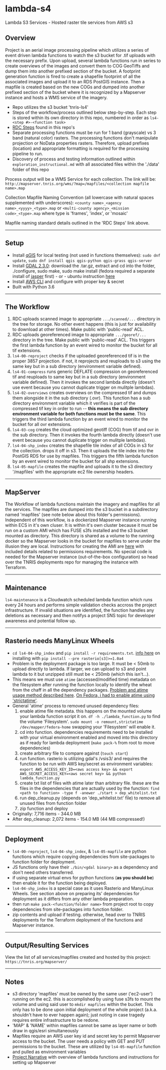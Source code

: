 # lambda-s4
Lambda S3 Services - Hosted raster tile services from AWS s3

## Overview

Project is an aerial image processing pipeline which utilizes a series of event driven lambda functions to watch the s3 bucket for .tif uploads with the necessary prefix. Upon upload, several lambda functions run in series to create overviews of the images and convert them to COG GeoTiffs and dump them into another prefixed section of the bucket. A footprint generation function is fired to create a shapefile footprint of all the associated images and upload it to an RDS PostGIS instance. Then a mapfile is created based on the new COGs and dumped into another prefixed section of the bucket where it is recognized by a Mapserver instance and hosts a WMS service of the imagery.

* Repo utilizes the s3 bucket 'tnris-ls4'
* Steps of the workflow/process outlined below step-by-step. Each step is stored within its own directory in this repo, numbered in order as `ls4-<step #>-<function task>`
* [RDC Steps](https://github.com/TNRIS/lambda-s4/wiki/RDC---Individual-Frames,-Indexes,-&-Lake-Gallery-Mosaics) found in this repo's
* Separate processing functions must be run for 1 band (grayscale) vs 3 band (natural color) rasters. The processing functions don't manipulate projection or NoData properties rasters. Therefore, upload prefixes (location) and appropriate formatting is required for the processing pipeline to run.
* Discovery of process and testing information outlined within `exploration_instructional.md` with all associated files within the './data' folder of this repo

Process output will be a WMS Service for each collection. The link will be: `http://mapserver.tnris.org/wms/?map=/mapfiles/<collection mapfile name>.map`

Collection Mapfile Naming Convention (all lowercase with natural spaces supplemented with underscores):
`<county name>_<agency name>_<yyyy>_<type>.map` or `<multi-county agency>_<mission code>_<type>.map` where type is 'frames', 'index', or 'mosaic'

Mapfile naming standard details outlined in the 'RDC Steps' link above.

---

## Setup

* Install [qGIS](https://qgis.org/en/site/forusers/download.html) for local testing (not used in functions themselves): `sudo dnf update`, `sudo dnf install qgis qgis-python qgis-grass qgis-server`
* Install [GDAL 2.3.0](http://trac.osgeo.org/gdal/wiki/DownloadSource): download the .tar.gz, extract and cd into the folder, ./configure, sudo make, sudo make install (fedora required a separate install of [jasper](http://download.osgeo.org/gdal/jasper-1.900.1.uuid.tar.gz) first) - or - ubuntu instruction [here](http://www.sarasafavi.com/installing-gdalogr-on-ubuntu.html)
* Install [AWS CLI](https://docs.aws.amazon.com/cli/latest/userguide/installing.html) and configure with proper key & secret
* Built with Python 3.6

---

## The Workflow

1. RDC uploads scanned image to  appropriate `.../scanned/...` directory in the tree for storage. No other event happens (this is just for availability to download at other times). Make public with 'public-read' ACL.
2. RDC uploads georeferenced image to appropriate `.../georef/...` directory in the tree. Make public with 'public-read' ACL. This triggers the first lambda function by an event wired to monitor the bucket for all tif extensions.
3. `ls4-00-reproject` checks if the uploaded georeferenced tif is in the proper 3857 projection. if not, it reprojects and reuploads to s3 using the same key but in a sub directory (environment variable defined).
4. `ls4-01-compress` runs generic DEFLATE compression on georeferenced tif and reuploads to same key but in a sub directory (environment variable defined). Then it invokes the second lambda directly (doesn't use event because you cannot duplicate trigger on mulitple lambdas).
5. `ls4-02-overviews` creates overviews on the compressed tif and dumps them alongside it in the sub directory (.ovr). This function has a sub directory environment variable which it verifies is part of the compressed tif key in order to run -- **this means the sub directory environment variable for both functions must be the same**. This triggers the third lambda function by an event wired to monitor the bucket for all ovr extensions.
6. `ls4-03-cog` creates the cloud optimized geotiff (COG) from tif and ovr in the sub directory. Then it invokes the fourth lambda directly (doesn't use event because you cannot duplicate trigger on mulitple lambdas).
7. `ls4-04-shp_index` creates the shapefile tile index of all COGs in s3 for the collection. drops it off in s3. Then it uploads the tile index into the PostGIS RDS for use by mapfiles. This triggers the fifth lambda function by an event wired to monitor the bucket for all shp extensions.
8. `ls4-05-mapfile` creates the mapfile and uploads it to the s3 directory '/mapfiles' with the appropriate ec2 file ownership headers.

---

## MapServer

The Workflow of lambda functions maintain the imagery and mapfiles for all the services. The mapfiles are dumped into the s3 bucket in a subdirectory named 'mapfiles' (see note below about this folder's permissions). Independent of this workflow, is a dockerized Mapserver instance running within ECS in it's own cluser. It is within it's own cluster because it must be run on a custom AMI which has FUSE s3fs installed and the s3 bucket mounted as directory. This directory is shared as a volume to the running docker so the Mapserver looks in the bucket for mapfiles to serve under the illusion they are local. Instructions for creating the AMI are [here](http://adambreznicky.com/fuse_mapserver/) with included details related to permissions requirements. No special code is needed for the Mapserver instance (out-of-the-box configuration) so head over the TNRIS deployments repo for managing the instance with Terraform.

---

## Maintenance

`ls4-maintenance` is a Cloudwatch scheduled lambda function which runs every 24 hours and performs simple validation checks accross the project infrastructure. If invalid situations are identified, the function handles any deletions as necessary and then notifys a project SNS topic for developer awareness and potential follow up.

---

## Rasterio needs ManyLinux Wheels

* `cd ls4-04-shp_index` and `pip install -r requirements.txt`. [info here](https://github.com/mapbox/rasterio/issues/942) on installing with `pip install --pre rasterio[s3]>=1.0a4`
* Problem is the deployment package is too large. It must be < 50mb to upload directly to lambda. If larger, we can upload to s3 and point lambda to it but unzipped still must be < 250mb (which this isn't...).
* This means we must use `atime` (accessed/modified time) metadata on the filesystem after running the function locally to identify the wheat from the chaff in all the dependency packages. [Problem and atime usage method described here](https://medium.com/@mojodna/slimming-down-lambda-deployment-zips-b3f6083a1dff). [On Fedora, i had to enable atime using 'strictatime'](https://bugzilla.redhat.com/show_bug.cgi?id=756670).
* General 'atime' process to removed unused dependency files:
  1. enable atime file metadata. this happens on the mounted volume your lambda function script it on. `df -h ./lambda_function.py` to find the volume 'Filesystem'. `sudo mount -o remount,strictatime /dev/mapper/fedora-home` swapping your 'Filesystem' will enable it.
  2. cd into function. dependencies requirements need to be installed with your virtual environment enabled and moved into this directory as if ready for lambda deployment (`make pack-%` from root to move dependencies)
  3. create arbitrary file to compare against (`touch start`)
  4. run function. rasterio is utilizing gdal's /vsis3/ and requires the function to be run with AWS key/secret as environment variables: `export AWS_ACCESS_KEY_ID=<aws access key> && export AWS_SECRET_ACCESS_KEY=<aws secret key> && python lambda_function.py`
  5. create txt list of files with atime later than arbitrary file. these are the files in the dependencies that are actually used by the function: `find <path to function> -type f -anewer ./start > dep_whitelist.txt`
  6. run dep_cleanup.py (depends on 'dep_whitelist.txt' file) to remove all unused files from function folder
  7. zip function and deploy
* Originally: 7,716 items - 344.0 MB
* After dep_cleanup: 2,072 items - 154.0 MB (44 MB compressed!)

---

## Deployment

* `ls4-00-reproject`, `ls4-04-shp_index`, & `ls4-05-mapfile` are python functions which require copying dependencies from site-packages to function folder for deployment.
* JS functions only have their `./bin/<gdal binary>` as a dependency and don't need others transferred.
* if using separate virtual envs for python functions (**as you should be**) then enable it for the function being deployed.
* `ls4-04-shp_index` is a special case as it uses Rasterio and ManyLinux Wheels. See section above on preparing its' dependencies for deployment as it differs from any other lambda preparation.
* then run `make pack-<function/folder name>` from project root to copy dependencies from site-packages into function folder.
* zip contents and upload if testing. otherwise, head over to TNRIS deployments for the Terraform deployment of the functions and Mapserver instance.

---

## Output/Resulting Services

View the list of all services/mapfiles created and hosted by this project: `https://tnris.org/mapserver/`

---

## Notes
* s3 directory 'mapfiles' must be owned by the same user ('ec2-user') running on the ec2. this is accomplished by using fuse s3fs to mount the volume and using said user to `mkdir mapfiles` within the bucket. This only has to be done upon initial deployment of the whole project (a.k.a. shouldn't have to ever happen again); just noting in case tragedy requires entire infrastructure to be redone.
* 'MAP' & 'NAME' within mapfiles cannot be same as layer name or both draw in qgis/esri simultaneously
* Mapfiles require an AWS user key id and secret key to permit Mapserver access to the bucket. The user needs a policy with GET and PUT permissions to the bucket. These are utilized by `ls4-05-mapfile` function and pulled as environment variables
* [Project Narrative](http://adambreznicky.com/cog_machine/) with overview of lambda functions and instructions for setting up Mapserver
